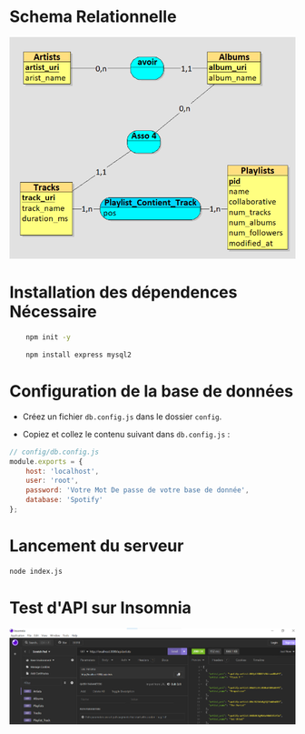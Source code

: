 # Schema Relationnelle
![alt text](img/image-1.png)

# Installation des dépendences Nécessaire 

```sh
    npm init -y
```

```sh
    npm install express mysql2
```

# Configuration de la base de données

- Créez un fichier `db.config.js` dans le dossier `config`.

- Copiez et collez le contenu suivant dans `db.config.js` :

```javascript
// config/db.config.js
module.exports = {
    host: 'localhost',
    user: 'root',
    password: 'Votre Mot De passe de votre base de donnée',
    database: 'Spotify'
};
```
# Lancement du serveur

```sh
node index.js
```
# Test d'API sur Insomnia

![alt text](img/image.png)